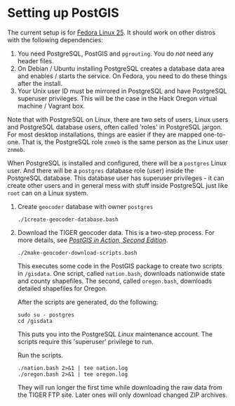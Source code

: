 # Setting up PostGIS

The current setup is for [Fedora Linux 25](https://fedoraproject.org/). It should work on other distros with the following dependencies:

1. You need PostgreSQL, PostGIS and `pgrouting`. You do *not* need any header files.
2. On Debian / Ubuntu installing PostgreSQL creates a database data area and enables / starts the service. On Fedora, you need to do these things after the install.
3. Your Unix user ID must be mirrored in PostgreSQL and have PostgreSQL superuser privileges. This will be the case in the Hack Oregon virtual machine / Vagrant box.

Note that with PostgreSQL on Linux, there are two sets of users, Linux users and PostgreSQL database users, often called 'roles' in PostgreSQL jargon. For most desktop installations, things are easier if they are mapped one-to-one. That is, the PostgreSQL role `znmeb` is the same person as the Linux user `znmeb`.

When PostgreSQL is installed and configured, there will be a `postgres` Linux user. And there will be a `postgres` database role (user) inside the PostgreSQL database. This database user has superuser privileges - it can create other users and in general mess with stuff inside PostgreSQL just like `root` can on a Linux system.

1. Create `geocoder` database with owner `postgres`
      ```
      ./1create-geocoder-database.bash
      ```

2. Download the TIGER geocoder data. This is a two-step process. For more details, see [_PostGIS in Action, Second Edition_](http://www.manning.com/obe2/).
	```
	./2make-geocoder-download-scripts.bash
	```
	This executes some code in the PostGIS package to create two scripts in `/gisdata`. One script, called `nation.bash`, downloads nationwide state and county shapefiles. The second, called `oregon.bash`, downloads detailed shapefiles for Oregon.

	After the scripts are generated, do the following:
	```
	sudo su - postgres
	cd /gisdata
	```
	This puts you into the PostgreSQL _Linux_ maintenance account. The scripts require this 'superuser' privilege to run.

	Run the scripts.
	```
	./nation.bash 2>&1 | tee nation.log
	./oregon.bash 2>&1 | tee oregon.log
	```
	They will run longer the first time while downloading the raw data from the TIGER FTP site. Later ones will only download changed ZIP archives.
